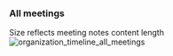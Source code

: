 ### All meetings
Size reflects meeting notes content length
![organization_timeline_all_meetings](https://github.com/user-attachments/assets/53a9515b-9648-4340-9355-8797d4df3e95)
